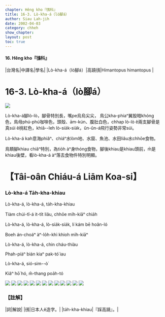 ```yaml
---
chapter: Hêng kho『鴴科』
title: 16-3. Lò-kha-á（lò腳á）
author: Siau Lah-jih
date: 2002-04-03
category: chheh
show_chapter: 
layout: post
toc: true
---
```


#### 16. Hêng kho『鴴科』


|台灣名|中譯名|學名|
|Lò-kha-á（lò腳á）|高蹺鴴|Himantopus himantopus |


# 16-3. Lò-kha-á（lò腳á）


![](../too5/16/16-3-12.Lò-kha-á.jpg)


Lò-kha-á腳lò-lò，腳骨特別長，嘴pe烏烏尖尖， 鳥公kha-phiaⁿ翼股暗khóng色，鳥母phú-phú咖啡色，頭殼、ām-kún、腹肚白色，chhap lò-lò ê兩支腳骨是真súi ê桃紅色，khiā--leh lò-sia̍k-sia̍k，ûn-ûn-á飛行姿勢非常súi。

Lò-kha-á kah意海phiâⁿ、chiáⁿ水lòm地、水窟、魚池、水田liâu水chhōe食物。

鳥類腳khiau chiâⁿ特別，為tio̍h àⁿ身thóng食物，腳後khiau是khiau頭前，m̄是khiau後壁，看lò-kha-á àⁿ落去食物件特別明顯。



# 【Tâi-oân Chiáu-á Liām Koa-si】

### **Lò-kha-á Ta̍h-kha-khiau**

Lò-kha-á, lò-kha-á, ta̍h-kha-khiau 

Tiàm chúi-tî-á it-ti̍t liâu, chhōe mi̍h-kiāⁿ chia̍h

Lò-kha-á, lò-kha-á, lò-sia̍k-sia̍k, lí kám bē hoân-ló

Boeh án-choáⁿ àⁿ-lo̍h-khì khioh mi̍h-kiāⁿ 

Lò-kha-á, lò-kha-á, chin cháu-thiàu

Phah-piàⁿ bián kiaⁿ pak-tó͘ iau

Lò-kha-á, sió-sim--ò͘

Kiâⁿ hō͘ hó, m̄-thang poa̍h-tó


![](../too5/16/16-3-2.Lò-kha-á.jpg)
![](../too5/16/16-3-13.Lò-kha-á.jpg)
![](../too5/16/16-3-14.Lò-kha-á.jpg)
![](../too5/16/16-3-5.Lò-kha-á.jpg)
![](../too5/16/16-3-8.Lò-kha-á.jpg)
![](../too5/16/16-3-3.Lò-kha-á.jpg)
![](../too5/16/16-3-1.Lò-kha-á.jpg)
![](../too5/16/16-3-4.Lò-kha-á.jpg)
![](../too5/16/16-3-10.Lò-kha-á.jpg)
![](../too5/16/16-3-9.Lò-kha-á.jpg)
![](../too5/16/16-3-6.Lò-kha-á.jpg)
![](../too5/16/16-3-7.Lò-kha-á.jpg)
![](../too5/16/16-3-11.Lò-kha-á.jpg)


### 【註解】

|詞|解說|
|鴴|日本人ê造字。|
|ta̍h-kha-khiau|『踩高蹺』。|



